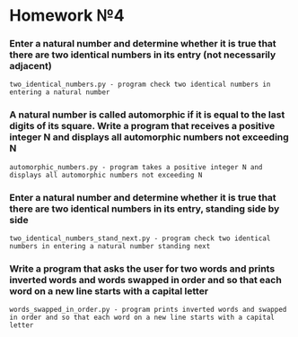 # Homework №4
### Enter a natural number and determine whether it is true that there are two identical numbers in its entry (not necessarily adjacent)
``` 
two_identical_numbers.py - program check two identical numbers in entering a natural number
```
### A natural number is called automorphic if it is equal to the last digits of its square. Write a program that receives a positive integer N and displays all automorphic numbers not exceeding N
``` 
automorphic_numbers.py - program takes a positive integer N and displays all automorphic numbers not exceeding N
```
### Enter a natural number and determine whether it is true that there are two identical numbers in its entry, standing side by side
``` 
two_identical_numbers_stand_next.py - program check two identical numbers in entering a natural number standing next
```
### Write a program that asks the user for two words and prints inverted words and words swapped in order and so that each word on a new line starts with a capital letter
``` 
words_swapped_in_order.py - program prints inverted words and swapped in order and so that each word on a new line starts with a capital letter
```